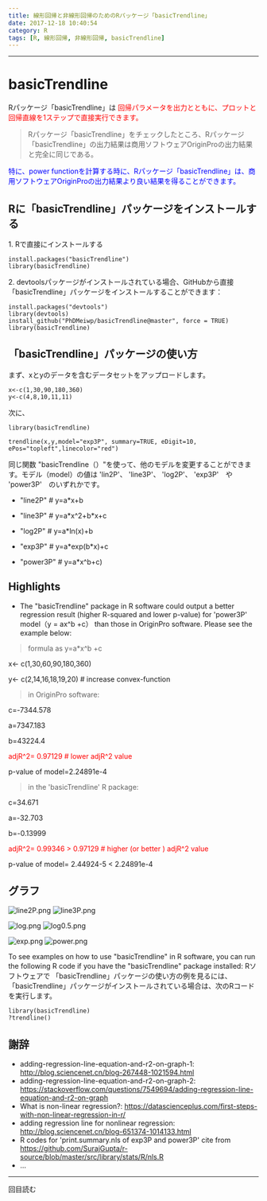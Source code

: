 ```yaml
---
title: 線形回帰と非線形回帰のためのRパッケージ「basicTrendline」
date: 2017-12-18 10:40:54
category: R
tags: [R, 線形回帰, 非線形回帰, basicTrendline]
---
```


---


# basicTrendline


Rパッケージ「basicTrendline」は <font color=red>回帰パラメータを出力とともに、プロットと回帰直線を1ステップで直接実行できます。</font>

> Rパッケージ「basicTrendline」をチェックしたところ、Rパッケージ「basicTrendline」の出力結果は商用ソフトウェアOriginProの出力結果と完全に同じである。

<font color=blue>特に、power functionを計算する時に、Rパッケージ「basicTrendline」は、商用ソフトウェアOriginProの出力結果より良い結果を得ることができます。</font>

<!-- more -->

## Rに「basicTrendline」パッケージをインストールする

1\. Rで直接にインストールする

	install.packages("basicTrendline")
	library(basicTrendline)

2\. devtoolsパッケージがインストールされている場合、GitHubから直接「basicTrendline」パッケージをインストールすることができます：

    install.packages("devtools")
	library(devtools)   
	install_github("PhDMeiwp/basicTrendline@master", force = TRUE)
	library(basicTrendline)


## 「basicTrendline」パッケージの使い方
	
まず、xとyのデータを含むデータセットをアップロードします。

    x<-c(1,30,90,180,360)
    y<-c(4,8,10,11,11)

次に、

	library(basicTrendline)

	trendline(x,y,model="exp3P", summary=TRUE, eDigit=10, ePos="topleft",linecolor="red")  
	
同じ関数 "basicTrendline（）"を使って、他のモデルを変更することができます。モデル（model）の値は 'lin2P'、 'line3P'、 'log2P'、 'exp3P'　や 'power3P'　のいずれかです。
	
- "line2P"    # y=a\*x+b

- "line3P"    # y=a\*x^2+b\*x+c

- "log2P"     # y=a\*ln(x)+b

- "exp3P"     # y=a\*exp(b\*x)+c

- "power3P"   # y=a*x^b+c)


## Highlights

- The "basicTrendline" package in R software could output a better regression result (higher R-squared and lower p-value) for 'power3P' model（y = ax^b +c） than those in OriginPro software. Please see the example below:

>formula as y=a*x^b +c

x<- c(1,30,60,90,180,360)

y<- c(2,14,16,18,19,20)  # increase convex-function

>in OriginPro software:

c=-7344.578

a=7347.183

b=43224.4

<font color=red>adjR^2= 0.97129       # lower adjR^2 value</font>

p-value of model=2.24891e-4

>in the 'basicTrendline' R package:

c=34.671

a=-32.703

b=-0.13999

<font color=red>adjR^2= 0.99346 >  0.97129   # higher (or better ) adjR^2 value</font>

p-value of model= 2.44924-5 < 2.24891e-4


## グラフ

![line2P.png](https://i.loli.net/2017/12/20/5a39cf4954e69.png)
![line3P.png](https://i.loli.net/2017/12/20/5a39d001c5049.png)

![log.png](https://i.loli.net/2017/12/20/5a39cf4962808.png)
![log0.5.png](https://i.loli.net/2017/12/20/5a39cf4962781.png)

![exp.png](https://i.loli.net/2017/12/20/5a39cf495184e.png)
![power.png](https://i.loli.net/2017/12/20/5a39cf496566f.png)


To see examples on how to use "basicTrendline" in R software, you can run the following R code if you have the "basicTrendline" package installed:
Rソフトウェアで 「basicTrendline」パッケージの使い方の例を見るには、 「basicTrendline」パッケージがインストールされている場合は、次のRコードを実行します。

    library(basicTrendline)
    ?trendline()


## 謝辞


- adding-regression-line-equation-and-r2-on-graph-1: http://blog.sciencenet.cn/blog-267448-1021594.html
- adding-regression-line-equation-and-r2-on-graph-2: https://stackoverflow.com/questions/7549694/adding-regression-line-equation-and-r2-on-graph
- What is non-linear regression?: https://datascienceplus.com/first-steps-with-non-linear-regression-in-r/
- adding regression line for nonlinear regression: http://blog.sciencenet.cn/blog-651374-1014133.html
- R codes for 'print.summary.nls of exp3P and power3P' cite from https://github.com/SurajGupta/r-source/blob/master/src/library/stats/R/nls.R
- ...



---

<span id="busuanzi_container_page_pv">
<span id="busuanzi_value_page_pv"></span> 回目読む
</span>